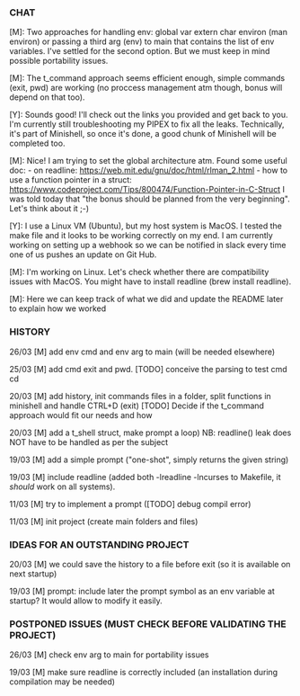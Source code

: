 ### CHAT

[M]: Two approaches for handling env: global var extern char environ (man environ) or passing a third arg (env) to main that contains the list of env variables. I've settled for the second option. But we must keep in mind possible portability issues.

[M]: The t_command approach seems efficient enough, simple commands (exit, pwd) are working (no proccess management atm though, bonus will depend on that too).  

[Y]: Sounds good! I'll check out the links you provided and get back to you. I'm currently still troubleshooting my PIPEX to fix all the leaks. Technically, it's part of Minishell, so once it's done, a good chunk of Minishell will be completed too.

[M]: Nice! I am trying to set the global architecture atm. Found some useful doc: 
     - on readline: https://web.mit.edu/gnu/doc/html/rlman_2.html
     - how to use a function pointer in a struct: https://www.codeproject.com/Tips/800474/Function-Pointer-in-C-Struct
     I was told today that "the bonus should be planned from the very beginning". Let's think about it ;-)

[Y]: I use a Linux VM (Ubuntu), but my host system is MacOS. I tested the make file and it looks to be working correctly on my end. I am currently working on setting up a webhook so we can be notified in slack every time one of us pushes an update on Git Hub.

[M]: I'm working on Linux. Let's check whether there are compatibility issues with MacOS. You might have to install readline (brew install readline).

[M]: Here we can keep track of what we did and update the README later to explain how we worked

### HISTORY

26/03 [M] add env cmd and env arg to main (will be needed elsewhere)

25/03 [M] add cmd exit and pwd. [TODO] conceive the parsing to test cmd cd

20/03 [M] add history, init commands files in a folder, split functions in minishell and handle CTRL+D (exit) 
          [TODO] Decide if the t_command approach would fit our needs and how

20/03 [M] add a t_shell struct, make prompt a loop) NB: readline() leak does NOT have to be handled as per the subject

19/03 [M] add a simple prompt ("one-shot", simply returns the given string)

19/03 [M] include readline (added both -lreadline -lncurses to Makefile, it *should* work on all systems).

11/03 [M] try to implement a prompt ([TODO] debug compil error)

11/03 [M] init project (create main folders and files)

### IDEAS FOR AN OUTSTANDING PROJECT

20/03 [M] we could save the history to a file before exit (so it is available on next startup)

19/03 [M] prompt: include later the prompt symbol as an env variable at startup? It would allow to modify it easily.

### POSTPONED ISSUES (MUST CHECK BEFORE VALIDATING THE PROJECT)

26/03 [M] check env arg to main for portability issues

19/03 [M] make sure readline is correctly included (an installation during compilation may be needed)

